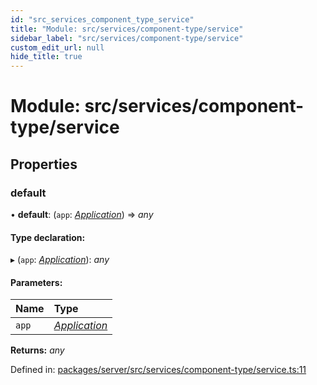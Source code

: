 ```yaml
---
id: "src_services_component_type_service"
title: "Module: src/services/component-type/service"
sidebar_label: "src/services/component-type/service"
custom_edit_url: null
hide_title: true
---
```


# Module: src/services/component-type/service

## Properties

### default

• **default**: (`app`: [*Application*](src_declarations.md#application)) => *any*

#### Type declaration:

▸ (`app`: [*Application*](src_declarations.md#application)): *any*

#### Parameters:

Name | Type |
:------ | :------ |
`app` | [*Application*](src_declarations.md#application) |

**Returns:** *any*

Defined in: [packages/server/src/services/component-type/service.ts:11](https://github.com/xr3ngine/xr3ngine/blob/7650c2bea/packages/server/src/services/component-type/service.ts#L11)

